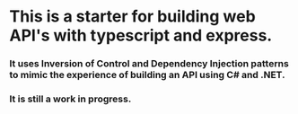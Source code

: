 # This is a starter for building web API's with typescript and express.

### It uses Inversion of Control and Dependency Injection patterns to mimic the experience of building an API using C# and .NET.

### It is still a work in progress.
